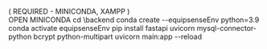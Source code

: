 ( REQUIRED - MINICONDA, XAMPP )  
OPEN MINICONDA
cd \backend
conda create --equipsenseEnv python=3.9
conda activate equipsenseEnv
pip install fastapi uvicorn mysql-connector-python bcrypt python-multipart
uvicorn main:app --reload
